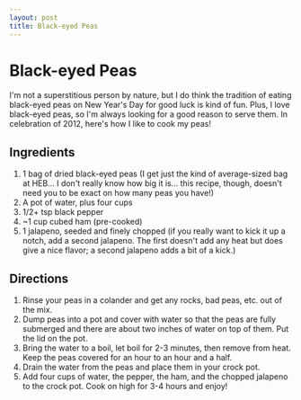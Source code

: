 ```yaml
---
layout: post
title: Black-eyed Peas
---
```


# Black-eyed Peas
I'm not a superstitious person by  nature, but I do think the tradition of eating black-eyed peas on New Year's Day for good luck is kind of fun. Plus, I love black-eyed peas, so I'm always looking for a good reason to serve them. 
In celebration of 2012, here's how I like to cook my peas!

## Ingredients
1. 1 bag of dried black-eyed peas (I get just the kind of average-sized bag at HEB... I don't really know how big it is... this recipe, though, doesn't need you to be exact on how many peas you have!)
1. A pot of water, plus four cups
1. 1/2+ tsp black pepper
1. ~1 cup cubed ham (pre-cooked)
1. 1 jalapeno, seeded and finely chopped (if you really want to kick it up a notch, add a second jalapeno. The first doesn't add any heat but does give a nice flavor; a second jalapeno adds a bit of a kick.)

## Directions
1. Rinse your peas in a colander and get any rocks, bad peas, etc. out of the mix. 
1. Dump peas into a pot and cover with water so that the peas are fully submerged and there are about two inches of water on top of them. Put the lid on the pot.
1. Bring the water to a boil, let boil for 2-3 minutes, then remove from heat. Keep the peas covered for an hour to an hour and a half. 
1. Drain the water from the peas and place them in your crock pot. 
1. Add four cups of water, the pepper, the ham, and the chopped jalapeno to the crock pot. Cook on high for 3-4 hours and enjoy!
